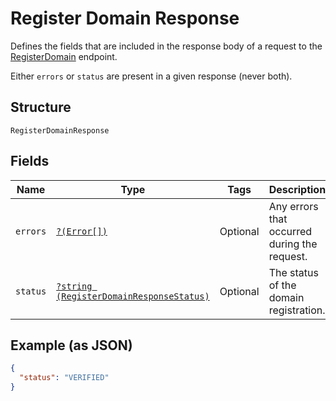 
# Register Domain Response

Defines the fields that are included in the response body of
a request to the [RegisterDomain](../../doc/apis/apple-pay.md#register-domain) endpoint.

Either `errors` or `status` are present in a given response (never both).

## Structure

`RegisterDomainResponse`

## Fields

| Name | Type | Tags | Description | Getter | Setter |
|  --- | --- | --- | --- | --- | --- |
| `errors` | [`?(Error[])`](../../doc/models/error.md) | Optional | Any errors that occurred during the request. | getErrors(): ?array | setErrors(?array errors): void |
| `status` | [`?string (RegisterDomainResponseStatus)`](../../doc/models/register-domain-response-status.md) | Optional | The status of the domain registration. | getStatus(): ?string | setStatus(?string status): void |

## Example (as JSON)

```json
{
  "status": "VERIFIED"
}
```

